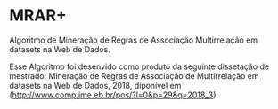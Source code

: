 # MRAR+
Algoritmo de Mineração de Regras de Associação Multirrelação em datasets na Web de Dados.

Esse Algoritmo foi desenvido como produto da seguinte dissetação de mestrado: Mineração de Regras de Associação de Multirrelação em datasets na Web de Dados, 2018, diponível em (http://www.comp.ime.eb.br/pos/?l=0&p=29&q=2018_3).
